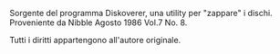 Sorgente del programma Diskoverer, una utility per "zappare" i dischi.
Proveniente da Nibble Agosto 1986 Vol.7 No. 8.

Tutti i diritti appartengono all'autore originale.
